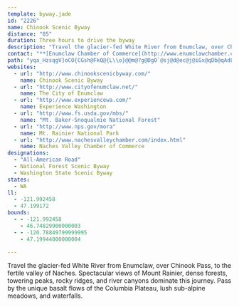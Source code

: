 ```yaml
---
template: byway.jade
id: "2226"
name: Chinook Scenic Byway
distance: "85"
duration: Three hours to drive the byway
description: "Travel the glacier-fed White River from Enumclaw, over Chinook Pass, to the fertile valley of Naches. Spectacular views of Mount Rainier, dense forests, towering peaks, rocky ridges, and river canyons dominate this journey. Pass by the unique basalt flows of the Columbia Plateau, lush sub-alpine meadows, and waterfalls."
contact: "**[Enumclaw Chamber of Commerce](http://www.enumclawchamber.com)**  \r\n 360-825-7666  \r\n\r\n**Mount Rainier Visitor Information**  \r\n 360-569-2211  \r\n\r\n**[Washington State Tourism Division](http://www.experiencewa.com/)**  \r\n 800-544-1800  \r\n 360-725-4181  \r\n\r\n**Yakima Valley Visitor and Convention Center**  \r\n 800-221-0751  \r\n\r\n"
path: "yqa_HzsqgV]oCO{CGsh@FkQ@{L\\o}@@m@?g@DgO`@sj@d@ec@j@iGx@qDb@qAdLeX~@iDb@_CX_B`@aF\\{Q^mDx@aFnAeE~B{EdYk_@nRuVnLoMf`@ka@vAgArGsCrAeAxAgBlEoHbCsBpl@eTxBoA|AyAtA_B|@sBxAsEn@uGh@yNj@aObOuxDb@wETcBz@yDb@uAhAsClAwBtPeVtAsClAmDx@gDbHec@l@qCpHmX^yBJkALmC?_BOaD}DiXiBiJs@qC_@_A}BmDkQkU}@eBu@gDSgAeAgMc@gGEgA@eFfAiS@gBIsDWyBc@aBs@oB{@aBiZy`@aCuD{A_D}Nq_@yAgEw@qCiCiNoAoFs@_C_BaDiCmDwBiDo@oAqLkZuLwYiDkJiAiGMeC?{@l@sQP_CVgBz@mDpMsf@jB{GpUgw@tBaHpKs[x@aF`A_Kf@oB^kAr@wArGeLnA_D^yAL_AXkEJm_@OmC]uCeAeGKgACcABiDTyATsArAkDrGuLtGoMt@gCbBmHXeChAaH~@uDhMk`@hB_JbFsYpJos@Z}EHoEa@_f@@gFf@mN`Bk^RcGLaIj@k|@I_FKkBo@yDiAsEwYuaA}@yBsF{Ji@_By@gEMyA?sDVeCh@eD~BiIx@qBhAoBrEqGdHcLhhAotBbh@e`AnPcVtKsNdAgA|GsD~s@q]bFgC`BmA|C_D~BsCpFeIlDqDdPaTnEmF`FiH`HkNrAiBdAkBrAeBrB_C~EsEjBuAhEuDxDyDjJuK|CmCjKkInBkAxCsArb@uNrAs@t@g@f@_@lEsDjG}Ff@[PIz@c@n@SPEZGdE]vTq@nTcA~L_@dDc@pDgAlFsCnPgNfHiF|@e@~Bs@|F}@~OYvFg@bR_D|K{ArBk@vF{CvEwAtASjF_@`JMnAY~BkAjHoGxA_AbFeB`FqArB[|AKdOEnAQpIiC|KsDlEqBpD{B|DsDvEaGtNiS|Zya@hAiBrA{C^qAx@iDj@mEVgE?uNHsBP_CfAgFtA_ElCgHvZkv@rBsErAsBxCmDlBsAxBeArHkBvAk@`^}TlEyAbDu@~O_BvCCnAJ~@VpDtA|EjChBr@dCp@vD`@|TVtCL`D\\rB^vEzArBjA`OvG|RdIdEnBzIhD|ExAjIlA`ZfCnNlBhDJrCMxAU`FuA~WuMfQ_JdNgIdDgCxKwJpHkFbDkBrEoAnACfEj@rBl@tDhB|B`CrA`BjFfJt@v@vDfCpIfDxA^vOnCzEh@rAX~BLvEGfOq@dIq@vFIhRqD|DGhTJlStBfKrArAj@hDrBpD~A|InAhQdFry@|KhFhApDlA|YnSzFzEbExDnA~@xBr@jDf@rElB~Ah@vETlHVpC?`\\sH|GoDlDsCd@K~B?vE]bC[lDmA~LkAn@Q~E{CpGy@xAKxAFlR~G|AJ~@En@YdA}@`C}Cj@]l@GvWhDxChAnANx@Eh@O\\Wz@s@`@k@JG~AgFXwDCoDUsA]cAuB}DsA}CcGwNSw@UcB@yBLqA~DqR`DaK~@_AfCs@z@i@vAsAp@[VYTk@DsAKk@q@{@u@K_ExAa@Xo@JeAx@cAzByBbM_@bAwEhGeAvC_@tBI|A?hBbC`Pd@lEvDlMHt@Cv@Uf@c@X[Di@S}@gB}DyJe@mBi@{DgC{REeBBoArBaJd@iAlBoCXw@tBoI^_CDsAGqAy@sDSoAE_A@kAf@oCZe@jIyFr@y@Ts@HgBMeAe@mA}CwFeAoAiBs@iAWwCEeAPmAf@oA~@kCdAuCSiALmF`DkDpDu@`@_ARoA?gAa@cJoKi@c@}DuAqDeCiCgC_DsD}CqEwHwNqC_FmFuOo@cDiAeE}B{H}FyNKaAEgESsAy@eDi@yE_@mBe@aBq@yAe@eBoA{GyBiJgIa]}Fa]sA{LiAoR_A_I}@mXSqCiCqUe@kHy@cHMmBo@mRYaa@QqGwAwRUgG_@eE_BqN}@kGsBeJeB}G{EiOyUoj@}EiK_BkEgAuEmDyS_BuG_B{EqB_FuEgKq@{B[gDDmKAuC]eCo@gBsEkGiBoBqDiC{A_Cq@wBUwBEsC@gBVmC~@sGNwBD{AKsDcE_]WmEe@_d@_@ea@?gBUsI_AiI}DiXmA_Ie@uBwAqEmB{EiGcMiDyFqBeBuCsAsTiImAwA}C{FiCmD_AeAs@k@yPqJiHsEsAcB}@}BmKc]}_@ylA_GqRuFuTwMoj@kJ{ZSmBU}Pe@qDy@aCcEoFsAwBwAyCg@uAm@_CwFe\\_g@muBcV}bAsMik@uAaKsOouAkBcKM}AIgDv@{rAYaCoA_FW_BEuADkA|@uHD_EKmBm@yFUkA_BuEWsBUaQHcJ}Bq]EeBDkBR{BXgAz@yB\\mAX}ADo@@kAq@}Y]aCk@mCwFyPm@sB[iCmCiXM_Ay@mDq@sBs@cBqDcGgH}TQkAMaBBm@ReC~@yENmBI_DyAuOo@{FUqAwQqr@a@yBM_AEkDd@oLAgF_@gFwAcPO_EIcJO_FyAmNUoF@_CjBy\\@sAEiCy@}HsEi]{Lsz@SyBYmGAuIT}FdDgh@PaE?oFMwA_AmFiAaDaDsDmFgDe@m@oAsB_AsDcEqXy@yDa@mAoDkHUaAWeCLmCTaAbAeCZkAVsCCyBu@sGcCuOs@iGEqBNaG?uC_AaHGyEKmBYcBk@}AkDmF[w@c@aC?eBH{ARwAd@kAr@gA`NaNl@a@nB]x@Hr@Nd@Xr@p@bEfFx@p@dBdAlA`@rBd@hTfBxPp@bZn@lAIxAk@|BmBj@y@lAmCbC{HzAcEzC{EhBsBhGuF`AeA`ByBpVy^bDwD`FsEnAmBpG{NnCiEvAgBnPmPrCmBvJyDn@MbBMlI^|BWrBs@lBkAnAeAnBoCrBwEbEiH|EuH`FaGvCkCxY}UdJ_GbAgAdA{A~@oBn@oBfBaHx@wBjLcRvHqOxC_EvAmArCcBhC{@~@ShAElCPdBr@dGrEjBl@bDPbAKhC}@|AaAhBgCvByDnEaLx@_BfBmCbHuIvCgFfO_a@|DyNbA_CrBoCpHaFrBqClAmC~C{IpKiUfAyAnEiEfBqCn@yAb@uA~BgMrBuJdBgG`D}GrCuEdCuFjIaWvAaDhDeFtBuBtNoKl@q@lAyB|D{IvJcVh@sBTqAXcDNyGXoSPoC^cAXe@v@g@hAYz@LzCpAdAL~AMrAk@rA_B^aAxAmExByIl@{Az@kA|AgA~\\iOnDwBn@k@~AuBtEgInAgBbR}StAiCh@{AXmAvHyb@hAsFj@qB|Pmb@n@gArBeCbBsAvGyDfKaH~IoFnBq@hBStA?zGl@nFd@b@D|BGvAUzAc@~BoApF}Cp@]vH_GbB_AtCeAnEi@rFOfCWjAWlAm@vAiA`HkGzHcHpH}GvGeFzMqIjIkF`MeIhF_D~AaAdBoAvBeBvBgBfA_A~AuAzCiCxCgCbFkEtCeCz@u@~D}CpCqAfCU|A]nAm@bAq@j@k@bDeFnAqBhAgB`AmAhAoAtCgChAcAdDmCjAeA|@{@fCeDbAeAxAsAbBaA`Ac@~@]vIwC`IoCdAe@p@c@v@m@h@m@l@{@r@qAp@cBlBcGtDyKhCsGrZoo@bEgI|AsEhA}GvBmP|CqTbVi~A~AmGtAyDrLyYvF{LlF{IlHqJfDwDtAoArCuAfI}@lCs@fCaAnBkAxB_BbB_BrBaCnAeBhAoB|f@_~@n@wAxAyDr@aClUibA~CiTlA}GzAsFrKw]dAgC^e@tAaAp@Qz@?l@JxAz@h@h@vE`GhB`AbBV~A?zA]x@a@bB}AfAcBnD_KrCmIfDoKx@uBrAiC|EiIvGgI`@q@v@cBx@sCdDgNxAaH`@eC~@cJ`H{{@`@oGb@sKXou@"
websites: 
  - url: "http://www.chinookscenicbyway.com/"
    name: Chinook Scenic Byway
  - url: "http://www.cityofenumclaw.net/"
    name: The City of Enumclaw
  - url: "http://www.experiencewa.com/"
    name: Experience Washington
  - url: "http://www.fs.usda.gov/mbs/"
    name: "Mt. Baker-Snoqualmie National Forest"
  - url: "http://www.nps.gov/mora"
    name: Mt. Rainier National Park
  - url: "http://www.nachesvalleychamber.com/index.html"
    name: Naches Valley Chamber of Commerce
designations: 
  - "All-American Road"
  - National Forest Scenic Byway
  - Washington State Scenic Byway
states: 
  - WA
ll: 
  - -121.992458
  - 47.199172
bounds: 
  - - -121.992458
    - 46.74829900000003
  - - -120.78849799999995
    - 47.19944000000004

---
```


Travel the glacier-fed White River from Enumclaw, over Chinook Pass, to the fertile valley of Naches. Spectacular views of Mount Rainier, dense forests, towering peaks, rocky ridges, and river canyons dominate this journey. Pass by the unique basalt flows of the Columbia Plateau, lush sub-alpine meadows, and waterfalls.